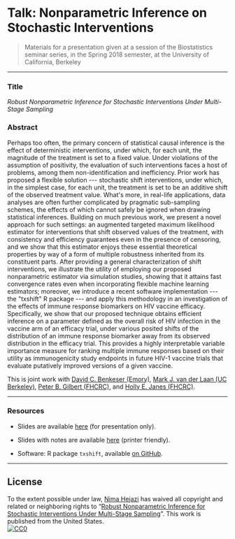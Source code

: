 # Talk: Nonparametric Inference on Stochastic Interventions

> Materials for a presentation given at a session of the Biostatistics seminar
> series, in the Spring 2018 semester, at the University of California, Berkeley

---

### Title

_Robust Nonparametric Inference for Stochastic Interventions Under Multi-Stage
Sampling_

### Abstract

Perhaps too often, the primary concern of statistical causal inference is the
effect of deterministic interventions, under which, for each unit, the magnitude
of the treatment is set to a fixed value. Under violations of the assumption of
positivity, the evaluation of such interventions faces a host of problems, among
them non-identification and inefficiency. Prior work has proposed a flexible
solution --- stochastic shift interventions, under which, in the simplest case,
for each unit, the treatment is set to be an additive shift of the observed
treatment value. What's more, in real-life applications, data analyses are often
further complicated by pragmatic sub-sampling schemes, the effects of which
cannot safely be ignored when drawing statistical inferences. Building on much
previous work, we present a novel approach for such settings: an augmented
targeted maximum likelihood estimator for interventions that shift observed
values of the treatment, with consistency and efficiency guarantees even in the
presence of censoring, and we show that this estimator enjoys these essential
theoretical properties by way of a form of multiple robustness inherited from
its constituent parts. After providing a general characterization of shift
interventions, we illustrate the utility of employing our proposed nonparametric
estimator via simulation studies, showing that it attains fast convergence rates
even when incorporating flexible machine learning estimators; moreover, we
introduce a recent software implementation --- the "txshift" R package --- and
apply this methodology in an investigation of the effects of immune response
biomarkers on HIV vaccine efficacy. Specifically, we show that our proposed
technique obtains efficient inference on a parameter defined as the overall risk
of HIV infection in the vaccine arm of an efficacy trial, under various posited
shifts of the distribution of an immune response biomarker away from its
observed distribution in the efficacy trial. This provides a highly
interpretable variable importance measure for ranking multiple immune responses
based on their utility as immunogenicity study endpoints in future HIV-1 vaccine
trials that evaluate putatively improved versions of a given vaccine.

This is joint work with [David C. Benkeser
(Emory)](https://www.benkeserstatistics.com/),
[Mark J. van der Laan (UC Berkeley)](https://www.stat.berkeley.edu/~laan),
[Peter B. Gilbert
(FHCRC)](https://www.fredhutch.org/en/labs/profiles/gilbert-peter.html), and
[Holly E. Janes
(FHCRC)](https://www.fredhutch.org/en/labs/profiles/janes-holly.html).

---

### Resources
* Slides are available [here](https://goo.gl/LAoDUJ) (for presentation only).

* Slides with notes are available [here](https://goo.gl/Vq6v5o) (printer
   friendly).

* Software: R package `txshift`, available [on
    GitHub](https://github.com/nhejazi/txshift).
    <!-- and [CRAN](https://CRAN.R-project.org/package=txshift). -->

---

## License

To the extent possible under law, [Nima
Hejazi](https://www.stat.berkeley.edu/~nhejazi) has waived all copyright and
related or neighboring rights to &ldquo;[Robust Nonparametric Inference for
Stochastic Interventions Under Multi-Stage
Sampling](https://www.stat.berkeley.edu/~nhejazi/present/2018_berkeley_txshift.pdf)&rdquo;.
This work is published from the United States.
<br/>
[![CC0](http://i.creativecommons.org/p/zero/1.0/88x31.png)](http://creativecommons.org/publicdomain/zero/1.0/)

